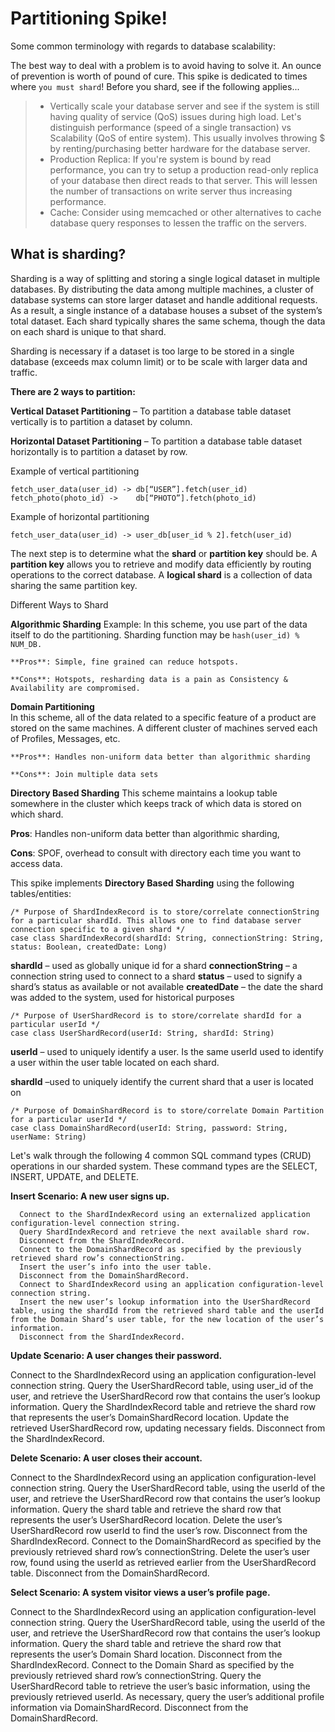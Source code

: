 Partitioning Spike!
===================
Some common terminology with regards to database scalability: 

The best way to deal with a problem is to avoid having to solve it. An ounce of prevention is worth of pound of cure. This spike is dedicated to times where `you must shard`! Before you shard, see if the following applies...
> -  Vertically scale your database server and see if the system is still having quality of service (QoS) issues during high load. Let's distinguish performance (speed of a single transaction) vs Scalability (QoS of entire system). This usually involves throwing $ by renting/purchasing better hardware for the database server.
> - Production Replica: If you're system is bound by read performance, you can try to setup a production read-only replica of your database then direct reads to that server. This will lessen the number of transactions on write server thus increasing performance.
> - Cache: Consider using memcached or other alternatives to cache database query responses to lessen the traffic on the servers.
 
What is sharding?
-------------
Sharding is a way of splitting and storing a single logical dataset in multiple databases. By distributing the data among multiple machines, a cluster of database systems can store larger dataset and handle additional requests.  As a result, a single instance of a database houses a subset of the system’s total dataset. Each shard typically shares the same schema, though the data on each shard is unique to that shard.

Sharding is necessary if a dataset is too large to be stored in a single database (exceeds max column limit) or to be scale with larger data and traffic. 

**There are 2 ways to partition:**

**Vertical Dataset Partitioning** – To partition a database table dataset vertically is to partition a dataset by column.

**Horizontal Dataset Partitioning** – To partition a database table dataset horizontally is to partition a dataset by row.
 
 Example of vertical partitioning
```
fetch_user_data(user_id) -> db[“USER”].fetch(user_id)
fetch_photo(photo_id) ->    db[“PHOTO”].fetch(photo_id)
```

Example of horizontal partitioning
```
fetch_user_data(user_id) -> user_db[user_id % 2].fetch(user_id)
```

The next step is to determine what the **shard** or **partition key** should be. A **partition key** allows you to retrieve and modify data efficiently by routing operations to the correct database. A **logical shard** is a collection of data sharing the same partition key.


Different Ways to Shard

**Algorithmic Sharding**
Example: In this scheme, you use part of the data itself to do the partitioning. 
Sharding function may be `hash(user_id) % NUM_DB.`

    **Pros**: Simple, fine grained can reduce hotspots.
    
    **Cons**: Hotspots, resharding data is a pain as Consistency & Availability are compromised.

**Domain Partitioning**  
In this scheme, all of the data related to a specific feature of a product are stored on the same machines. A different cluster of machines served each of Profiles, Messages, etc.
    
    **Pros**: Handles non-uniform data better than algorithmic sharding
    
    **Cons**: Join multiple data sets

**Directory Based Sharding**
This scheme maintains a lookup table somewhere in the cluster which keeps track of which data is stored on which shard.

**Pros**: Handles non-uniform data better than algorithmic sharding, 

**Cons**: SPOF, overhead to consult with directory each time you want to access data.

This spike implements **Directory Based Sharding** using the following tables/entities:

```
/* Purpose of ShardIndexRecord is to store/correlate connectionString for a particular shardId. This allows one to find database server connection specific to a given shard */
case class ShardIndexRecord(shardId: String, connectionString: String, status: Boolean, createdDate: Long)
```

  **shardId** – used as globally unique id for a shard
  **connectionString** – a connection string used to connect to a shard
  **status** – used to signify a shard’s status as available or not available
  **createdDate** – the date the shard was added to the system, used for historical purposes

```
/* Purpose of UserShardRecord is to store/correlate shardId for a particular userId */
case class UserShardRecord(userId: String, shardId: String)
```
**userId** – used to uniquely identify a user. Is the same userId used to identify a user within the user table located on each shard.

**shardId** –used to uniquely identify the current shard that a user is located on

```
/* Purpose of DomainShardRecord is to store/correlate Domain Partition for a particular userId */
case class DomainShardRecord(userId: String, password: String, userName: String)
```

Let's walk through the following 4 common SQL command types (CRUD) operations in our sharded system. These command types are the SELECT, INSERT, UPDATE, and DELETE.



**Insert Scenario: A new user signs up.**
```
  Connect to the ShardIndexRecord using an externalized application configuration-level connection string.
  Query ShardIndexRecord and retrieve the next available shard row.
  Disconnect from the ShardIndexRecord.
  Connect to the DomainShardRecord as specified by the previously retrieved shard row’s connectionString.
  Insert the user’s info into the user table.  
  Disconnect from the DomainShardRecord.
  Connect to ShardIndexRecord using an application configuration-level connection string.
  Insert the new user’s lookup information into the UserShardRecord table, using the shardId from the retrieved shard table and the userId from the Domain Shard’s user table, for the new location of the user’s information.
  Disconnect from the ShardIndexRecord.
```

**Update Scenario: A user changes their password.**

  Connect to the ShardIndexRecord using an application configuration-level connection string.
  Query the UserShardRecord table, using user_id of the user, and retrieve the UserShardRecord row that contains the user’s lookup information.
  Query the ShardIndexRecord table and retrieve the shard row that represents the user’s DomainShardRecord location.
  Update the retrieved UserShardRecord row, updating necessary fields.
  Disconnect from the ShardIndexRecord.


**Delete Scenario: A user closes their account.**

  Connect to the ShardIndexRecord using an application configuration-level connection string.
  Query the UserShardRecord table, using the userId of the user, and retrieve the UserShardRecord row that contains the user’s lookup information.
  Query the shard table and retrieve the shard row that represents the user’s UserShardRecord location.
  Delete the user’s UserShardRecord row userId to find the user’s row.
  Disconnect from the ShardIndexRecord.
  Connect to the DomainShardRecord as specified by the previously retrieved shard row’s connectionString.
  Delete the user’s user row, found using the userId as retrieved earlier from the UserShardRecord table.
  Disconnect from the DomainShardRecord.


**Select Scenario: A system visitor views a user’s profile page.**

  Connect to the ShardIndexRecord using an application configuration-level connection string.
  Query the UserShardRecord table, using the userId of the user, and retrieve the UserShardRecord row that contains the user’s lookup information.
  Query the shard table and retrieve the shard row that represents the user’s Domain Shard location.
  Disconnect from the ShardIndexRecord.
  Connect to the Domain Shard as specified by the previously retrieved shard row’s connectionString.
  Query the UserShardRecord table to retrieve the user’s basic information, using the previously retrieved userId.
  As necessary, query the user’s additional profile information via DomainShardRecord.
  Disconnect from the DomainShardRecord.

  
